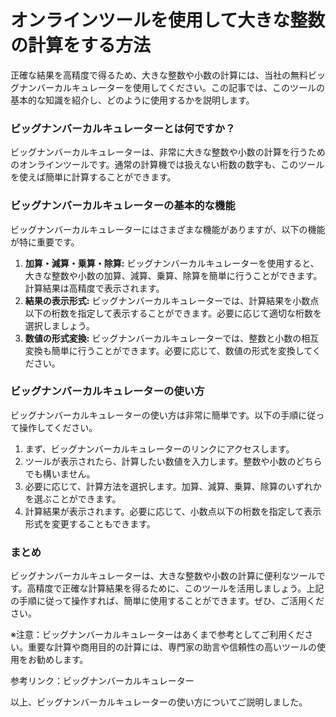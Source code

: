 オンラインツールを使用して大きな整数の計算をする方法
==========================

正確な結果を高精度で得るため、大きな整数や小数の計算には、当社の無料ビッグナンバーカルキュレーターを使用してください。この記事では、このツールの基本的な知識を紹介し、どのように使用するかを説明します。

### ビッグナンバーカルキュレーターとは何ですか？

ビッグナンバーカルキュレーターは、非常に大きな整数や小数の計算を行うためのオンラインツールです。通常の計算機では扱えない桁数の数字も、このツールを使えば簡単に計算することができます。

### ビッグナンバーカルキュレーターの基本的な機能

ビッグナンバーカルキュレーターにはさまざまな機能がありますが、以下の機能が特に重要です。

1. **加算・減算・乗算・除算:** ビッグナンバーカルキュレーターを使用すると、大きな整数や小数の加算、減算、乗算、除算を簡単に行うことができます。計算結果は高精度で表示されます。
2. **結果の表示形式:** ビッグナンバーカルキュレーターでは、計算結果を小数点以下の桁数を指定して表示することができます。必要に応じて適切な桁数を選択しましょう。
3. **数値の形式変換:** ビッグナンバーカルキュレーターでは、整数と小数の相互変換も簡単に行うことができます。必要に応じて、数値の形式を変換してください。

### ビッグナンバーカルキュレーターの使い方

ビッグナンバーカルキュレーターの使い方は非常に簡単です。以下の手順に従って操作してください。

1. まず、ビッグナンバーカルキュレーターのリンクにアクセスします。
2. ツールが表示されたら、計算したい数値を入力します。整数や小数のどちらでも構いません。
3. 必要に応じて、計算方法を選択します。加算、減算、乗算、除算のいずれかを選ぶことができます。
4. 計算結果が表示されます。必要に応じて、小数点以下の桁数を指定して表示形式を変更することもできます。

### まとめ

ビッグナンバーカルキュレーターは、大きな整数や小数の計算に便利なツールです。高精度で正確な計算結果を得るために、このツールを活用しましょう。上記の手順に従って操作すれば、簡単に使用することができます。ぜひ、ご活用ください。

※注意：ビッグナンバーカルキュレーターはあくまで参考としてご利用ください。重要な計算や商用目的の計算には、専門家の助言や信頼性の高いツールの使用をお勧めします。

参考リンク：ビッグナンバーカルキュレーター

以上、ビッグナンバーカルキュレーターの使い方についてご説明しました。